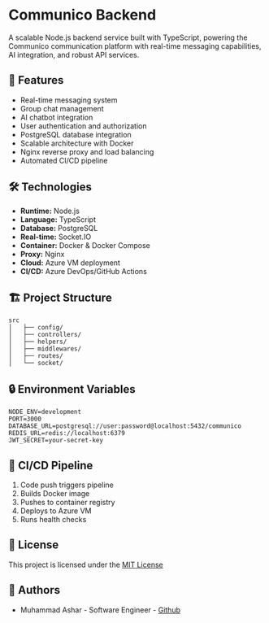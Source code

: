 # Communico Backend

A scalable Node.js backend service built with TypeScript, powering the Communico communication platform with real-time messaging capabilities, AI integration, and robust API services.

## 🚀 Features

- Real-time messaging system
- Group chat management
- AI chatbot integration
- User authentication and authorization
- PostgreSQL database integration
- Scalable architecture with Docker
- Nginx reverse proxy and load balancing
- Automated CI/CD pipeline

## 🛠️ Technologies

- **Runtime:** Node.js
- **Language:** TypeScript
- **Database:** PostgreSQL
- **Real-time:** Socket.IO
- **Container:** Docker & Docker Compose
- **Proxy:** Nginx
- **Cloud:** Azure VM deployment
- **CI/CD:** Azure DevOps/GitHub Actions

## 🏗️ Project Structure

```
src
│   ├── config/
│   ├── controllers/
│   ├── helpers/
│   ├── middlewares/
│   ├── routes/
│   └── socket/
```


## 🔒 Environment Variables

```env
NODE_ENV=development
PORT=3000
DATABASE_URL=postgresql://user:password@localhost:5432/communico
REDIS_URL=redis://localhost:6379
JWT_SECRET=your-secret-key
```

## 🔄 CI/CD Pipeline

1. Code push triggers pipeline
2. Builds Docker image
3. Pushes to container registry
4. Deploys to Azure VM
5. Runs health checks


## 📄 License

This project is licensed under the [MIT License](LICENSE)

## 👥 Authors

- Muhammad Ashar - Software Engineer - [Github](https://github.com/as3hr)